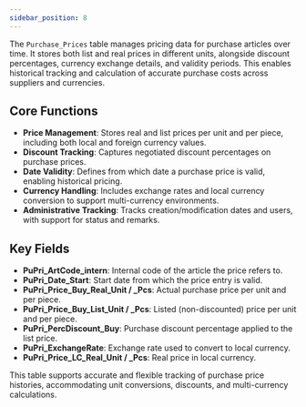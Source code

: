 ```yaml
---
sidebar_position: 8
---
```


The `Purchase_Prices` table manages pricing data for purchase articles over time. It stores both list and real prices in different units, alongside discount percentages, currency exchange details, and validity periods. This enables historical tracking and calculation of accurate purchase costs across suppliers and currencies.

## **Core Functions**

- **Price Management**: Stores real and list prices per unit and per piece, including both local and foreign currency values.
- **Discount Tracking**: Captures negotiated discount percentages on purchase prices.
- **Date Validity**: Defines from which date a purchase price is valid, enabling historical pricing.
- **Currency Handling**: Includes exchange rates and local currency conversion to support multi-currency environments.
- **Administrative Tracking**: Tracks creation/modification dates and users, with support for status and remarks.
    

## **Key Fields**

- **PuPri_ArtCode_intern**: Internal code of the article the price refers to.
- **PuPri_Date_Start**: Start date from which the price entry is valid.
- **PuPri_Price_Buy_Real_Unit / _Pcs**: Actual purchase price per unit and per piece.
- **PuPri_Price_Buy_List_Unit / _Pcs**: Listed (non-discounted) price per unit and per piece.
- **PuPri_PercDiscount_Buy**: Purchase discount percentage applied to the list price.
- **PuPri_ExchangeRate**: Exchange rate used to convert to local currency.
- **PuPri_Price_LC_Real_Unit / _Pcs**: Real price in local currency.

This table supports accurate and flexible tracking of purchase price histories, accommodating unit conversions, discounts, and multi-currency calculations.